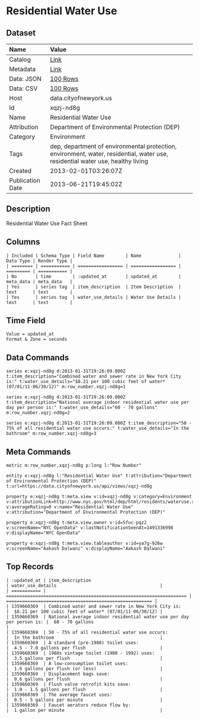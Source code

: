 # Residential Water Use

## Dataset

| Name | Value |
| :--- | :---- |
| Catalog | [Link](https://catalog.data.gov/dataset/residential-water-use-0adc9) |
| Metadata | [Link](https://data.cityofnewyork.us/api/views/xqzj-nd8g) |
| Data: JSON | [100 Rows](https://data.cityofnewyork.us/api/views/xqzj-nd8g/rows.json?max_rows=100) |
| Data: CSV | [100 Rows](https://data.cityofnewyork.us/api/views/xqzj-nd8g/rows.csv?max_rows=100) |
| Host | data.cityofnewyork.us |
| Id | xqzj-nd8g |
| Name | Residential Water Use |
| Attribution | Department of Environmental Protection (DEP) |
| Category | Environment |
| Tags | dep, department of environmental protection, environment, water, residential, water use, residential water use, healthy living |
| Created | 2013-02-01T03:26:07Z |
| Publication Date | 2013-06-21T19:45:02Z |

## Description

Residential Water Use Fact Sheet

## Columns

```ls
| Included | Schema Type | Field Name        | Name              | Data Type | Render Type |
| ======== | =========== | ================= | ================= | ========= | =========== |
| No       | time        | :updated_at       | updated_at        | meta_data | meta_data   |
| Yes      | series tag  | item_description  | Item Description  | text      | text        |
| Yes      | series tag  | water_use_details | Water Use Details | text      | text        |
```

## Time Field

```ls
Value = updated_at
Format & Zone = seconds
```

## Data Commands

```ls
series e:xqzj-nd8g d:2013-01-31T19:26:09.000Z t:item_description="Combined water and sewer rate in New York City is:" t:water_use_details="$8.21 per 100 cubic feet of water* (07/01/11-06/30/12)" m:row_number.xqzj-nd8g=1

series e:xqzj-nd8g d:2013-01-31T19:26:09.000Z t:item_description="National average indoor residential water use per day per person is:" t:water_use_details="60 - 70 gallons" m:row_number.xqzj-nd8g=2

series e:xqzj-nd8g d:2013-01-31T19:26:09.000Z t:item_description="50 - 75% of all residential water use occurs:" t:water_use_details="In the bathroom" m:row_number.xqzj-nd8g=3
```

## Meta Commands

```ls
metric m:row_number.xqzj-nd8g p:long l:"Row Number"

entity e:xqzj-nd8g l:"Residential Water Use" t:attribution="Department of Environmental Protection (DEP)" t:url=https://data.cityofnewyork.us/api/views/xqzj-nd8g

property e:xqzj-nd8g t:meta.view v:id=xqzj-nd8g v:category=Environment v:attributionLink=http://www.nyc.gov/html/dep/html/residents/wateruse.shtml v:averageRating=0 v:name="Residential Water Use" v:attribution="Department of Environmental Protection (DEP)"

property e:xqzj-nd8g t:meta.view.owner v:id=5fuc-pqz2 v:screenName="NYC OpenData" v:lastNotificationSeenAt=1491336998 v:displayName="NYC OpenData"

property e:xqzj-nd8g t:meta.view.tableauthor v:id=ya7g-926w v:screenName="Aakash Dalwani" v:displayName="Aakash Dalwani"
```

## Top Records

```ls
| :updated_at | item_description                                                     | water_use_details                                       | 
| =========== | ==================================================================== | ======================================================= | 
| 1359660369  | Combined water and sewer rate in New York City is:                   |  $8.21 per 100 cubic feet of water* (07/01/11-06/30/12) | 
| 1359660369  | National average indoor residential water use per day per person is: |  60 - 70 gallons                                        | 
| 1359660369  | 50 - 75% of all residential water use occurs:                        |  In the bathroom                                        | 
| 1359660369  | A standard (pre-1980) toilet uses:                                   |  4.5 - 7.0 gallons per flush                            | 
| 1359660369  | 1980s vintage toilet (1980 - 1992) uses:                             |  3.5 gallons per flush                                  | 
| 1359660369  | A low-consumption toilet uses:                                       |  1.6 gallons per flush (or less)                        | 
| 1359660369  | Displacement bags save:                                              |  0.6 gallons per flush                                  | 
| 1359660369  | Flush valve retrofit kits save:                                      |  1.0 - 1.5 gallons per flush                            | 
| 1359660369  | The average faucet uses:                                             |  0.5 - 5 gallons per minute                             | 
| 1359660369  | Faucet aerators reduce flow by:                                      |  1 gallon per minute                                    | 
```